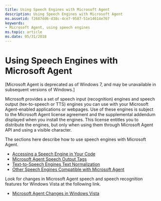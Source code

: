 ```yaml
---
title: Using Speech Engines with Microsoft Agent
description: Using Speech Engines with Microsoft Agent
ms.assetid: f2687dd6-d38c-4ce7-9587-51e14614e767
keywords:
- Microsoft Agent, using speech engines
ms.topic: article
ms.date: 05/31/2018
---
```


# Using Speech Engines with Microsoft Agent

\[Microsoft Agent is deprecated as of Windows 7, and may be unavailable in subsequent versions of Windows.\]

Microsoft provides a set of speech input (recognition) engines and speech output (tex-to-speech or TTS) engines you can use with your Microsoft Agent-enabled applications or webpages. Use of these engines is subject to the Microsoft Agent license agreement and the supplemental addendum displayed when you install the engines. This license entitles you to distribute the engines, but only when using them through Microsoft Agent API and using a visible character.

The sections here describe how to use speech engines with Microsoft Agent.

-   [Accessing a Speech Engine in Your Code](accessing-a-speech-engine-in-your-code.md)
-   [Microsoft Agent Speech Output Tags](microsoft-agent-speech-output-tags.md)
-   [Text-to-Speech Engines Text Normalization](text-to-speech-engines-text-normalization.md)
-   [Other Speech Engines Compatible with Microsoft Agent](other-speech-engines-compatible-with-microsoft-agent.md)

Look for changes in Microsoft Agent speech and speech recognition features for Windows Vista at the following link.

-   [Microsoft Agent Changes in Windows Vista](microsoft-agent-changes-in-windows-vista.md)

 

 




